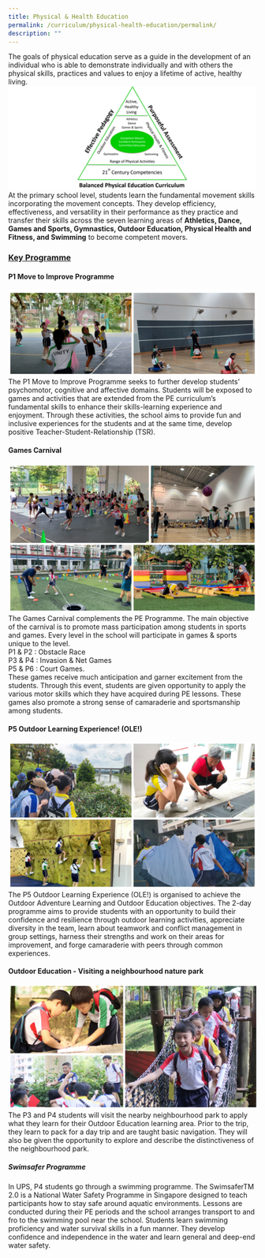 ```yaml
---
title: Physical & Health Education
permalink: /curriculum/physical-health-education/permalink/
description: ""
---
```

The goals of physical education serve as a guide in the development of an individual who is able to demonstrate individually and with others the physical skills, practices and values to enjoy a lifetime of active, healthy living.
![](/images/Curriculum/2023/PE/Phe01.png)
At the primary school level, students learn the fundamental movement skills incorporating the movement concepts. They develop efficiency, effectiveness, and versatility in their performance as they practice and transfer their skills across the seven learning areas of **Athletics, Dance, Games and Sports, Gymnastics, Outdoor Education, Physical Health and Fitness, and Swimming** to become competent movers.

### **<u>Key Programme</u>**
#### **P1 Move to Improve Programme**
![](/images/Curriculum/2023/PE/Phe02.jpg)
The P1 Move to Improve Programme seeks to further develop students’ psychomotor, cognitive and affective domains. Students will be exposed to games and activities that are extended from the PE curriculum’s fundamental skills to enhance their skills-learning experience and enjoyment. Through these activities, the school aims to provide fun and inclusive experiences for the students and at the same time, develop positive Teacher-Student-Relationship (TSR).

#### **Games Carnival**
![](/images/Curriculum/2023/PE/Phe03.jpg)
The Games Carnival complements the PE Programme. The main objective of the carnival is to promote mass participation among students in sports and games. Every level in the school will participate in games & sports unique to the level. 
<br>P1 & P2 : Obstacle Race
<br>P3 & P4 : Invasion & Net Games 
<br>P5 & P6 : Court Games. 
<br>These games receive much anticipation and garner excitement from the students. Through this event, students are given opportunity to apply the various motor skills which they have acquired during PE lessons. These games also promote a strong sense of camaraderie and sportsmanship among students.

#### **P5 Outdoor Learning Experience! (OLE!)**
![](/images/Curriculum/2023/PE/Phe04.jpg)
The P5 Outdoor Learning Experience (OLE!) is organised to achieve the Outdoor Adventure Learning and Outdoor Education objectives. The 2-day programme aims to provide students with an opportunity to build their confidence and resilience through outdoor learning activities, appreciate diversity in the team, learn about teamwork and conflict management in group settings, harness their strengths and work on their areas for improvement, and forge camaraderie with peers through common experiences.  

#### **Outdoor Education - Visiting a neighbourhood nature park**
![](/images/Curriculum/2023/PE/Phe06.jpg)
The P3 and P4 students will visit the nearby neighbourhood park to apply what they learn for their Outdoor Education learning area. Prior to the trip, they learn to pack for a day trip and are taught basic navigation. They will also be given the opportunity to explore and describe the distinctiveness of the neighbourhood park.
##### **Swimsafer Programme**
In UPS, P4 students go through a swimming programme. The SwimsaferTM 2.0 is a National Water Safety Programme in Singapore designed to teach participants how to stay safe around aquatic environments. Lessons are conducted during their PE periods and the school arranges transport to and fro to the swimming pool near the school. Students learn swimming proficiency and water survival skills in a fun manner. They develop confidence and independence in the water and learn general and deep-end water safety.   